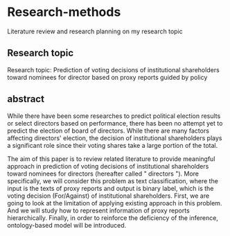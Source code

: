 # Research-methods
Literature review and research planning on my research topic


## Research topic
Research topic: Prediction of voting decisions of institutional shareholders toward nominees for director based on proxy reports guided by policy


## abstract
While there have been some researches to predict political election results or select directors based on performance, there has been no attempt yet to predict the election of board of directors. While there are many factors affecting directors' election, the decision of institutional shareholders plays a significant role since their voting shares take a large portion of the total. 
 
The aim of this paper is to review related literature to provide meaningful approach in prediction of voting decisions of institutional shareholders toward nominees for directors (hereafter called " directors "). 
More specifically, we will consider this problem as text classification, where the input is the texts of proxy reports and output is binary label, which is the voting decision (For/Against) of institutional shareholders. First, we are going to look at the limitation of applying existing approach in this problem. And we will study how to represent information of proxy reports hierarchically. Finally, in order to reinforce the deficiency of the inference, ontology-based model will be introduced.
